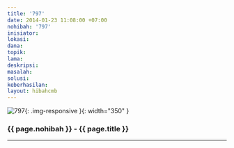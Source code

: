```yaml
---
title: '797'
date: 2014-01-23 11:08:00 +07:00
nohibah: '797'
inisiator:
lokasi:
dana:
topik:
lama:
deskripsi:
masalah:
solusi:
keberhasilan:
layout: hibahcmb
---
```


![797](/static/img/hibahcmb/797.png){: .img-responsive }{: width="350" }

### {{ page.nohibah }} - {{ page.title }}

---
